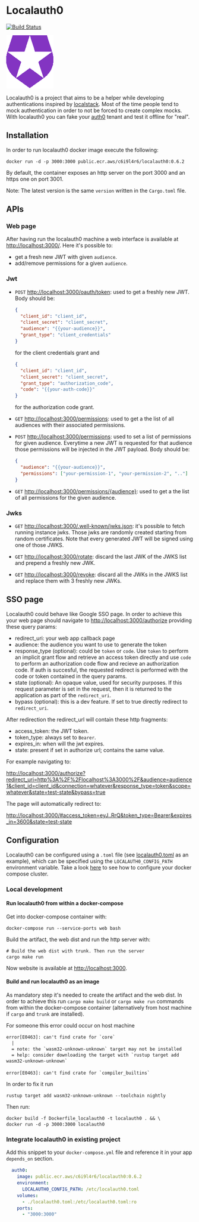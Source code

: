 # Localauth0

[![Build Status](https://github.com/primait/localauth0/actions/workflows/ci.yml/badge.svg)](https://github.com/primait/localauth0/actions/workflows/ci.yml/badge.svg)

![localauth0](web/assets/static/media/localauth0.png)

Localauth0 is a project that aims to be a helper while developing authentications inspired by [localstack](https://localstack.cloud/).
Most of the time people tend to mock authentication in order to not be forced to create complex mocks.
With localauth0 you can fake your [auth0](https://auth0.com/) tenant and test it offline for "real".

## Installation

In order to run localauth0 docker image execute the following:

```shell
docker run -d -p 3000:3000 public.ecr.aws/c6i9l4r6/localauth0:0.6.2
```

By default, the container exposes an http server on the port 3000 and an https one on port 3001.

Note: The latest version is the same `version` written in the `Cargo.toml` file.

## APIs

### Web page

After having run the localauth0 machine a web interface is available at <http://localhost:3000/>.
Here it's possible to:

- get a fresh new JWT with given `audience`.
- add/remove permissions for a given `audience`.

### Jwt

- `POST` <http://localhost:3000/oauth/token>: used to get a freshly new JWT. Body
  should be:

  ```json
  {
    "client_id": "client_id",
    "client_secret": "client_secret",
    "audience": "{{your-audience}}",
    "grant_type": "client_credentials"
  }
  ```
  for the client credentials grant and

  ```json
  {
    "client_id": "client_id",
    "client_secret": "client_secret",
    "grant_type": "authorization_code",
    "code": "{{your-auth-code}}"
  }
  ```
  for the authorization code grant.

- `GET` <http://localhost:3000/permissions>: used to get a the list of all audiences with their associated permissions.

- `POST` <http://localhost:3000/permissions>: used to set a list of permissions for
  given audience. Everytime a new JWT is requested for that audience those permissions will be injected in the JWT
  payload. Body should be:

  ```json
  {
    "audience": "{{your-audience}}",
    "permissions": ["your-permission-1", "your-permission-2", ".."]
  }
  ```

- `GET` <http://localhost:3000/permissions/{audience}>: used to get a the list of all permissions for the given 
  audience.

### Jwks

- `GET` <http://localhost:3000/.well-known/jwks.json>: it's possible to
fetch running instance jwks. Those jwks are randomly created starting from random certificates.
Note that every generated JWT will be signed using one of those JWKS.

- `GET` <http://localhost:3000/rotate>: discard the last JWK of the JWKS list and
  prepend a freshly new JWK.

- `GET` <http://localhost:3000/revoke>: discard all the JWKs in the JWKS list and
  replace them with 3 freshly new JWKs.

## SSO page

Localauth0 could behave like Google SSO page. In order to achieve this your web page should navigate to
<http://localhost:3000/authorize> providing these query params:

- redirect_uri: your web app callback page
- audience: the audience you want to use to generate the token
- response_type (optional): could be `token` or `code`. Use `token` to perform an implicit grant flow
  and retrieve an access token directly and use `code` to perform an authorization code flow and recieve
  an authorization code. If auth is succesful, the requested redirect is performed with the code or token contained
  in the query params.
- state (optional): An opaque value, used for security purposes. If this request parameter is set in the request, 
  then it is returned to the application as part of the `redirect_uri`.
- bypass (optional): this is a dev feature. If set to true directly redirect to `redirect_uri`.

After redirection the redirect_url will contain these http fragments:
- access_token: the JWT token.
- token_type: always set to `Bearer`.
- expires_in: when will the jwt expires.
- state: present if set in authorize url; contains the same value.

For example navigating to:

<http://localhost:3000/authorize?redirect_uri=http%3A%2F%2Flocalhost%3A3000%2F&audience=audience1&client_id=client_id&connection=whatever&response_type=token&scope=whatever&state=test-state&bypass=true>

The page will automatically redirect to:

<http://localhost:3000/#access_token=eyJ..RrQ&token_type=Bearer&expires_in=3600&state=test-state>


## Configuration

Localauth0 can be configured using a `.toml` file (see [localauth0.toml](localauth0.toml) as an example), 
which can be specified using the `LOCALAUTH0_CONFIG_PATH` environment variable.
Take a look [here](#Integrate-localauth0-in-existing-project) to see how to configure your docker compose cluster.

### Local development

#### Run localauth0 from within a docker-compose

Get into docker-compose container with:

```shell
docker-compose run --service-ports web bash
```

Build the artifact, the web dist and run the http server with:

```shell
# Build the web dist with trunk. Then run the server
cargo make run
```

Now website is available at <http://localhost:3000>.

#### Build and run localauth0 as an image

As mandatory step it's needed to create the artifact and the web dist. In order to achieve this run `cargo make
build` or `cargo make run` commands from within the docker-compose container (alternatively from host machine if
`cargo` and `trunk` are installed).

For someone this error could occur on host machine
```shell
error[E0463]: can't find crate for `core`
  |
  = note: the `wasm32-unknown-unknown` target may not be installed
  = help: consider downloading the target with `rustup target add wasm32-unknown-unknown`

error[E0463]: can't find crate for `compiler_builtins`
```

In order to fix it run 
```shell
rustup target add wasm32-unknown-unknown --toolchain nightly
```

Then run:

```shell
docker build -f Dockerfile_localauth0 -t localauth0 . && \
docker run -d -p 3000:3000 localauth0
```

### Integrate localauth0 in existing project

Add this snippet to your `docker-compose.yml` file and reference it in your app `depends_on` section.

```yaml
  auth0:
    image: public.ecr.aws/c6i9l4r6/localauth0:0.6.2
    environment:
      LOCALAUTH0_CONFIG_PATH: /etc/localauth0.toml
    volumes:
      - ./localauth0.toml:/etc/localauth0.toml:ro
    ports:
      - "3000:3000"
```

